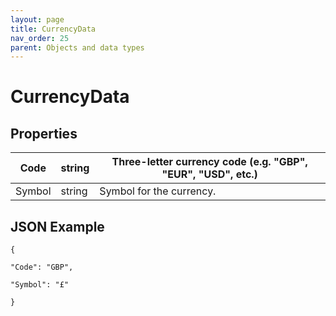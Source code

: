 ```yaml
---
layout: page
title: CurrencyData
nav_order: 25
parent: Objects and data types
---
```


# CurrencyData## Properties| Code | string | Three-letter currency code (e.g. "GBP", "EUR", "USD", etc.) || --- | --- | --- || Symbol | string | Symbol for the currency. |## JSON Example```{"Code": "GBP","Symbol": "£"}```